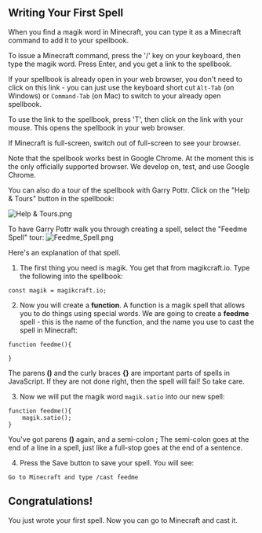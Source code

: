 ## Writing Your First Spell

When you find a magik word in Minecraft, you can type it as a Minecraft command to add it to your spellbook.

To issue a Minecraft command, press the '/' key on your keyboard, then type the magik word. Press Enter, and you get a link to the spellbook. 

If your spellbook is already open in your web browser, you don't need to click on this link - you can just use the keyboard short cut `Alt-Tab` (on Windows) or `Command-Tab` (on Mac) to switch to your already open spellbook.

To use the link to the spellbook, press 'T', then click on the link with your mouse. This opens the spellbook in your web browser.

If Minecraft is full-screen, switch out of full-screen to see your browser.

Note that the spellbook works best in Google Chrome. At the moment this is the only officially supported browser. We develop on, test, and use Google Chrome.

You can also do a tour of the spellbook with Garry Pottr. Click on the "Help & Tours" button in the spellbook:

![Help & Tours.png](//media.corilla.com/magikcraftio/Screen%20Shot%202017-06-19%20at%209.10.20%20pm.png)

To have Garry Pottr walk you through creating a spell, select the "Feedme Spell" tour:
![Feedme_Spell.png](//media.corilla.com/magikcraftio/Screen%20Shot%202017-06-19%20at%209.10.26%20pm.png)

Here's an explanation of that spell.

1. The first thing you need is magik. You get that from magikcraft.io. Type the following into the spellbook:
```
const magik = magikcraft.io;
```	

2. Now you will create a **function**. A function is a magik spell that allows you to do things using special words. We are going to create a **feedme** spell - this is the name of the function, and the name you use to cast the spell in Minecraft:
```
function feedme(){

}
```
The parens **()** and the curly braces **{}** are important parts of spells in JavaScript. If they are not done right, then the spell will fail! So take care.

3. Now we will put the magik word `magik.satio` into our new spell:
```
function feedme(){
	magik.satio();
}
```
You've got parens **()** again, and a semi-colon **;**
The semi-colon goes at the end of a line in a spell, just like a full-stop goes at the end of a sentence.

4. Press the Save button to save your spell. You will see: 
```
Go to Minecraft and type /cast feedme
```
## Congratulations!
You just wrote your first spell. Now you can go to Minecraft and cast it.